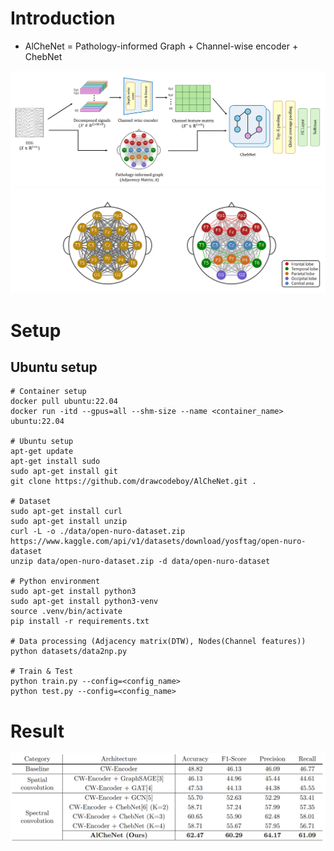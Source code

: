 # Introduction
* AlCheNet = Pathology-informed Graph + Channel-wise encoder + ChebNet

![figure1](assets/figure1.JPG)
![figure2](assets/figure2.JPG)

# Setup
## Ubuntu setup
```
# Container setup
docker pull ubuntu:22.04
docker run -itd --gpus=all --shm-size --name <container_name> ubuntu:22.04

# Ubuntu setup
apt-get update
apt-get install sudo
sudo apt-get install git
git clone https://github.com/drawcodeboy/AlCheNet.git .

# Dataset
sudo apt-get install curl
sudo apt-get install unzip
curl -L -o ./data/open-nuro-dataset.zip https://www.kaggle.com/api/v1/datasets/download/yosftag/open-nuro-dataset
unzip data/open-nuro-dataset.zip -d data/open-nuro-dataset

# Python environment
sudo apt-get install python3
sudo apt-get install python3-venv
source .venv/bin/activate
pip install -r requirements.txt

# Data processing (Adjacency matrix(DTW), Nodes(Channel features))
python datasets/data2np.py

# Train & Test
python train.py --config=<config_name>
python test.py --config=<config_name>
```

# Result
![result](assets/result.png)